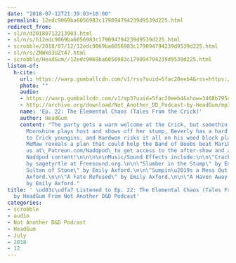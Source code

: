 ```yaml
---
date: "2018-07-12T21:39:03+10:00"
permalink: 12edc9069ba6056983c179094794239d9539d225.html
redirect_from:
- sl/n/d20180712213903.html
- sl/n/s/h12edc9069ba6056983c179094794239d9539d225.html
- scrobble/2018/07/12/12edc9069ba6056983c179094794239d9539d225.html
- sl/n/s/ZNWk03UZt47.html
- scrobble/HeadGum//12edc9069ba6056983c179094794239d9539d225.html
listen-of:
  h-cite:
    url: https://warp.gumballcdn.com/v1/rss?uuid=5fac20eeb4&rss=https://rss.art19.com/not-another-d-and-d-podcast
    photo: ""
    audio:
    - https://warp.gumballcdn.com/v1/mp3?uuid=5fac20eeb4&show=3468b795cd&mp3=http://rss.art19.com/episodes/7d3de19d-05a9-4ae0-8580-637dc1285ea5.mp3
    - http://archive.org/download/Not_Another_DD_Podcast-by-HeadGum/mp3
    name: 'Ep. 22: The Elemental Chaos (Tales From the Crick)'
    author: HeadGum
    content: "The party gets a warm welcome at the Crick, but somethin's still amiss!
      Moonshine plays host and shows off her stump, Beverly has a hard time relating
      to Crick youngins, and Hardwon risks it all on his wood block playing skills.
      MeMaw reveals a plan that could help the Band of Boobs beat Maribelle. Support
      us at\_Patreon.com/Naddpod\_to get access to the after-show and a bunch of other
      Naddpod content!\n\n\n\n\nMusic/Sound Effects include:\n\n\"Crackling Fire\"
      by sagetyrtle at Freesound.org.\n\n\"Slumber in the Stump\" by Emily Axford.\n\n\"The
      Sultan of Stone\" by Emily Axford.\n\n\"Sumpin\u2019s a Mess Out West\" by Emily
      Axford.\n\n\"A Fate Refused\" by Emily Axford.\n\n\"A Haven Away From Home \"
      by Emily Axford."
title: ' \ud83c\udfa7 Listened to Ep. 22: The Elemental Chaos (Tales From the Crick)
  by HeadGum From Not Another D&D Podcast'
categories:
- scrobble
- audio
- Not Another D&D Podcast
- HeadGum
- July
- 2018
- 12
---
```

